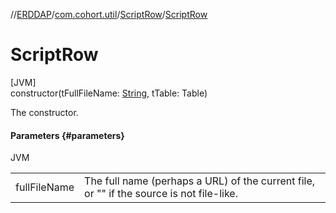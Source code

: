 //[ERDDAP](../../../index.md)/[com.cohort.util](../index.md)/[ScriptRow](index.md)/[ScriptRow](-script-row-constructor.md)

# ScriptRow

[JVM]\
constructor(tFullFileName: [String](https://docs.oracle.com/en/java/javase/21/docs/api/java.base/java/lang/String.html), tTable: Table)

The constructor.

#### Parameters {#parameters}

JVM

| | |
|---|---|
| fullFileName | The full name (perhaps a URL) of the current file, or &quot;&quot; if the source is not file-like. |